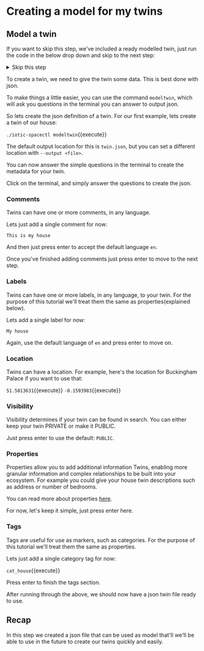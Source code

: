 # Creating a model for my twins

## Model a twin

If you want to skip this step, we've included a ready modelled twin, just run the code in the below drop down and skip to the next step:

<details>
<summary>Skip this step</summary>
<br>
`cp example-twin.json twin.json`{{execute}}
</details>

To create a twin, we need to give the twin some data. This is best done with json.

To make things a little easier, you can use the command `modeltwin`, which will ask you questions in the terminal you can answer to output json.

So lets create the json definition of a twin. For our first example, lets create a twin of our house:

`./iotic-spacectl modeltwin`{{execute}}

The default output location for this is `twin.json`, but you can set a different location with `--output <file>`.

You can now answer the simple questions in the terminal to create the metadata for your twin.

Click on the terminal, and simply answer the questions to create the json.

### Comments

Twins can have one or more comments, in any language.

Lets just add a single comment for now:

`This is my house`

And then just press enter to accept the default language `en`.

Once you've finished adding comments just press enter to move to the next step.

### Labels

Twins can have one or more labels, in any language, to your twin. For the purpose of this tutorial we'll treat them the same as properties(explained below).

Lets add a single label for now:

`My house`

Again, use the default language of `en` and press enter to move on.

### Location

Twins can have a location. For example, here's the location for Buckingham Palace if you want to use that:

`51.5013631`{{execute}}
`-0.1593983`{{execute}}

### Visibility

Visibility determines if your twin can be found in search. You can either keep your twin PRIVATE or make it PUBLIC.

Just press enter to use the default: `PUBLIC`.

### Properties

Properties allow you to add additional information Twins, enabling more granular information and complex relationships to be built into your ecosystem. For example you could give your house twin descriptions such as address or number of bedrooms.

You can read more about properties [here](https://docs.iotics.com/docs/tutorial-4-adding-properties).

For now, let's keep it simple, just press enter here.

### Tags

Tags are useful for use as markers, such as categories. For the purpose of this tutorial we'll treat them the same as properties.

Lets just add a single category tag for now:

`cat_house`{{execute}}

Press enter to finish the tags section.

After running through the above, we should now have a json twin file ready to use.

## Recap

In this step we created a json file that can be used as model that'll we'll be able to use in the future to create our twins quickly and easily. 
